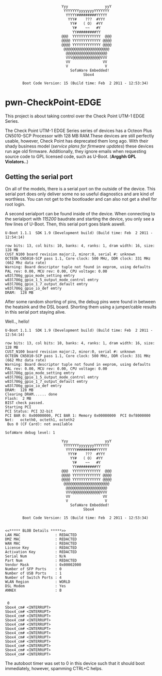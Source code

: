 
```
                          Yyy                 yyY    
                           YYYYYYYyyyyyyyYYYYYYY     
                            YYYYY#########YYYYY      
                             YYY#    ???  #YYY       
                              YY#   ( O)  #YY        
                               Y#    ~~   #Y         
                               YY#########YY         
                          @@@  YYYYYYYYYYYYY  @@@    
                          @@@@ YYYYYYYYYYYYY @@@@    
                          @@@@ YYYYYYYYYYYYY @@@@    
                           @@@@@@@@@@@@@@@@@@@@@     
                            @@@@@@@@@@@@@@@@@@@      
                            VVV@@@@@@@@@@@@@VVV      
                            VV               VV      
                            V                 V      
                              SofaWare Embedded!     
                                    Sbox4  

		Boot Code Version: 15 (Build time: Feb  2 2011 - 12:53:34)

```
# pwn-CheckPoint-EDGE
This project is about taking control over the Check Point UTM-1 EDGE Series.

The Check Point UTM-1 EDGE Series series of devices has a Octeon Plus CN5010-SCP Processor
with 128 MB RAM.These devices are still perfectly usable, however, Check Point has
deprecated them long ago. With their shady business model (*service plans for firmware updates*)
these devices run age old firmware. Additionally, they ignore emails when requesting
source code to GPL licensed code, such as U-Boot. (**Argghh GPL Violators..**)

## Getting the serial port

On all of the models, there is a serial port on the outside of the device. This serial port does
only deliver some no so useful diagnostics and are kind of worthless. You can not get to the bootloader
and can also not get a shell for root login.

A second serialport can be found inside of the device. When connecting to the serialport with *115200* baudrate
and starting the device, you only see a few lines of U-Boot. Then, this serial port goes blank aswell.

```
U-Boot 1.1.1  SDK 1.9 (Development build) (Build time: Feb  2 2011 - 12:54:14)

row bits: 13, col bits: 10, banks: 4, ranks: 1, dram width: 16, size: 128 MB
CUST_N100 board revision major:2, minor:0, serial #: unknown
OCTEON CN5010-SCP pass 1.1, Core clock: 500 MHz, DDR clock: 331 MHz (662 Mhz data rate)
Warning: Board descriptor tuple not found in eeprom, using defaults
PAL rev: 0.00, MCU rev: 0.00, CPU voltage: 0.00
w83l786g_gpio_mode_setting emtry
w83l786g_gpio_1_5_output_mode_control emtry
w83l786g_gpio_1_7_output_default emtry
w83l786g_gpio_io_def emtry
DRAM:  128 MB
```

After some random shorting of pins, the debug pins were found in between the heatsink and the DSL board.
Shorting them using a jumper/cable results in this serial port staying alive.

Well.., hello!


```
U-Boot 1.1.1  SDK 1.9 (Development build) (Build time: Feb  2 2011 - 12:54:14)

row bits: 13, col bits: 10, banks: 4, ranks: 1, dram width: 16, size: 128 MB
CUST_N100 board revision major:2, minor:0, serial #: unknown
OCTEON CN5010-SCP pass 1.1, Core clock: 500 MHz, DDR clock: 331 MHz (662 Mhz data rate)
Warning: Board descriptor tuple not found in eeprom, using defaults
PAL rev: 0.00, MCU rev: 0.00, CPU voltage: 0.00
w83l786g_gpio_mode_setting emtry
w83l786g_gpio_1_5_output_mode_control emtry
w83l786g_gpio_1_7_output_default emtry
w83l786g_gpio_io_def emtry
DRAM:  128 MB
Clearing DRAM...... done
Flash:  2 MB
BIST check passed.
Starting PCI
PCI Status: PCI 32-bit
PCI BAR 0: 0x00000000, PCI BAR 1: Memory 0x00000000  PCI 0xf8000000
Net:   octeth0, octeth1, octeth2
 Bus 0 (CF Card): not available  

SofaWare debug level: 1

                          Yyy                 yyY    
                           YYYYYYYyyyyyyyYYYYYYY     
                            YYYYY#########YYYYY      
                             YYY#    ???  #YYY       
                              YY#   ( O)  #YY        
                               Y#    ~~   #Y         
                               YY#########YY         
                          @@@  YYYYYYYYYYYYY  @@@    
                          @@@@ YYYYYYYYYYYYY @@@@    
                          @@@@ YYYYYYYYYYYYY @@@@    
                           @@@@@@@@@@@@@@@@@@@@@     
                            @@@@@@@@@@@@@@@@@@@      
                            VVV@@@@@@@@@@@@@VVV      
                            VV               VV      
                            V                 V      
                              SofaWare Embedded!     
                                    Sbox4  

		Boot Code Version: 15 (Build time: Feb  2 2011 - 12:53:34)


<<***** BLOB Details *****>>
LAN MAC                : REDACTED
DMZ MAC                : REDACTED
WAN MAC                : REDACTED
License Key            : REDACTED
Activation Key         : REDACTED
Serial Num             : N/A 
Part Num               : REDACTED 
Vendor Mask            : 0x00002000 
Number of SFP Ports    : 0 
Number of USB Ports    : 1 
Number of Switch Ports : 4 
WLAN Region            : WORLD 
DSL Modem              : Yes 
ANNEX                  : B 


 0 
Sbox4_cm# <INTERRUPT>
Sbox4_cm# <INTERRUPT>
Sbox4_cm# <INTERRUPT>
Sbox4_cm# <INTERRUPT>
Sbox4_cm# <INTERRUPT>
Sbox4_cm# <INTERRUPT>
Sbox4_cm# <INTERRUPT>
Sbox4_cm# <INTERRUPT>
Sbox4_cm# <INTERRUPT>
Sbox4_cm# <INTERRUPT>
Sbox4_cm# <INTERRUPT>
Sbox4_cm# <INTERRUPT>
```

The autoboot timer was set to 0 in this device such that it should boot immediately, however, spamming CTRL+C helps.
